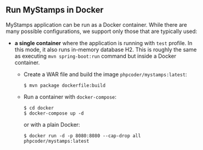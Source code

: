 ## Run MyStamps in Docker

MyStamps application can be run as a Docker container. While there are many
possible configurations, we support only those that are typically used:

* **a single container** where the application is running with `test` profile.
  In this mode, it also runs in-memory database H2. This is roughly the same as
  executing `mvn spring-boot:run` command but inside a Docker container.

  * Create a WAR file and build the image `phpcoder/mystamps:latest`:
    ```console
    $ mvn package dockerfile:build
    ```
  * Run a container with `docker-compose`:
    ```console
    $ cd docker
    $ docker-compose up -d
    ```
    or with a plain Docker:
    ```console
    $ docker run -d -p 8080:8080 --cap-drop all phpcoder/mystamps:latest
    ```

